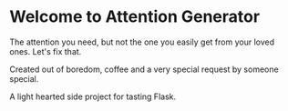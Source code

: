 # Welcome to Attention Generator

The attention you need, but not the one you easily get from your loved ones. Let's fix that. 

Created out of boredom, coffee and a very special request by someone special. 

A light hearted side project for tasting Flask.